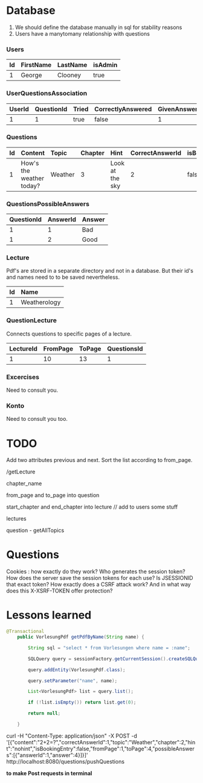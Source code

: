 # Database

1. We should define the database manually in sql for stability reasons
2. Users have a manytomany relationship with questions

### Users

| Id             | FirstName      | LastName   | isAdmin |
| :------------- | :------------- | :--------- | :--- |
| 1              | George         | Clooney    | true |

### UserQuestionsAssociation

| UserId         | QuestionId     | Tried      | CorrectlyAnswered | GivenAnswerIndex |
| :------------- | :------------- | :--------- | :-------- | :------ |
| 1              | 1              | true       | false     | 1       |

### Questions

| Id             | Content        | Topic     | Chapter    | Hint    | CorrectAnswerId | isBookingEntry |
| :------------- | :------------- | :-------- | :--------- | :------ | :--------- | :---- |
| 1              | How's the weather today?| Weather | 3 | Look at the sky | 2 | false

### QuestionsPossibleAnswers

| QuestionId     | AnswerId       | Answer |
| :------------- | :------------- | :----- |
| 1              | 1              | Bad    |
| 1              | 2              | Good   |

### Lecture

Pdf's are stored in a separate directory and not in a database. But their id's and names need to to be saved nevertheless.

| Id | Name |
| :------------- | :------------- |
| 1       | Weatherology       |

### QuestionLecture

Connects questions to specific pages of a lecture.

| LectureId      | FromPage       | ToPage   | QuestionsId |
| :------------- | :------------- | :------- | :---------- |
| 1              | 10             | 13       | 1           |

### Excercises

Need to consult you.

### Konto

Need to consult you too.

# TODO

Add two attributes previous and next. Sort the list according to from_page.

/getLecture

chapter_name

from_page and to_page into question

start_chapter and end_chapter into lecture
//
add to users some stuff

lectures

question - getAllTopics

# Questions

Cookies : how exactly do they work? Who generates the session token? How does
the server save the session tokens for each use? Is JSESSIONID that exact token?
How exactly does a CSRF attack work? And in what way does this X-XSRF-TOKEN offer
protection?

# Lessons learned

```java
@Transactional
    public VorlesungPdf getPdfByName(String name) {

        String sql = "select * from Vorlesungen where name = :name";

        SQLQuery query = sessionFactory.getCurrentSession().createSQLQuery(sql);

        query.addEntity(VorlesungPdf.class);

        query.setParameter("name", name);

        List<VorlesungPdf> list = query.list();

        if (!list.isEmpty()) return list.get(0);

        return null;

    }
```

curl -H "Content-Type: application/json" -X POST -d '[{"content":"2+2=?","correctAnswerId":1,"topic":"Weather","chapter":2,"hint":"nohint","isBookingEntry":false,"fromPage":1,"toPage":4,"possibleAnswers":[{"answerId":1,"answer":4}]}]' http://localhost:8080/questions/pushQuestions

**to make Post requests in terminal**
